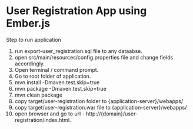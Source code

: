 # User Registration App using Ember.js

Step to run application 

1. run export-user_registration.sql file to any dataabse.
2. open src/main/resources/config.properties file and change fields accordingly.
2. Open terminal / command prompt.
2. Go to root folder of application.
3. mvn install -Dmaven.test.skip=true
4. mvn package -Dmaven.test.skip=true
5. mvn clean package
5. copy target/user-registration folder to {application-server}/webapps/
6. copy target/user-registration.war file to {application-server}/webapps/
7. open browser and go to url - http://{domain}/user-registration/index.html.
